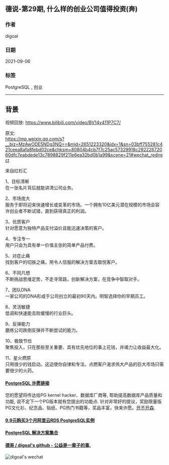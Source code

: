 ## 德说-第29期, 什么样的创业公司值得投资(奔)   
                    
### 作者                    
digoal                    
                    
### 日期                    
2021-09-06                     
                    
### 标签                    
PostgreSQL , 创业               
                    
----                    
                    
## 背景    
视频回放: https://www.bilibili.com/video/BV14v411P7C7/  
  
原文:  
https://mp.weixin.qq.com/s?__biz=MzAwODE5NDg3NQ==&mid=2651223320&idx=1&sn=03bff755281c421ceea8afa8febd02ce&chksm=80804b4cb7f7c25ac57329918c29222672060dfc7eabdede13c7898829f211e6ea32bd0b1a99&scene=21#wechat_redirect  
  
来自红杉汇    
    
1、目标清晰  
在一张名片背后就能讲清公司业务。  
  
2、市场庞大  
服务于即将迎来快速增长或变革的市场。一个拥有10亿美元潜在规模的市场会容许创业者不断试错，直到获得真正的利润。  
  
3、优质客户  
针对愿意为独特产品支付溢价且能迅速决策的客户。  
  
4、专注专一  
用户只会为具有单一价值主张的简单产品付费。  
  
5、对症止痛  
找到客户的切肤之痛，用令人信服的解决方案去取悦客户。  
  
6、不同凡想  
不断挑战思维定势，不走寻常路，创新解决方案，在竞争中智取对手。  
  
7、团队DNA  
一家公司的DNA形成于公司创立的最初90天内。明智选择你的早期员工。  
  
8、灵活敏捷  
低调和快速能击败缓慢的行业巨头。  
  
9、反弹能力  
磨练公司跌倒反弹并不断尝试的能力。  
  
10、极致节俭  
聚焦投入，只在那些至关重要、具有优先地位的事上花钱，并竭力让收益最大化。  
  
11、星火燃原  
只用很少的钱启动。这迫使你自律和专注。点燃客户渴求伟大产品的巨大市场只需要很少的火药。  
  
    
  
#### [PostgreSQL 许愿链接](https://github.com/digoal/blog/issues/76 "269ac3d1c492e938c0191101c7238216")
您的愿望将传达给PG kernel hacker、数据库厂商等, 帮助提高数据库产品质量和功能, 说不定下一个PG版本就有您提出的功能点. 针对非常好的提议，奖励限量版PG文化衫、纪念品、贴纸、PG热门书籍等，奖品丰富，快来许愿。[开不开森](https://github.com/digoal/blog/issues/76 "269ac3d1c492e938c0191101c7238216").  
  
  
#### [9.9元购买3个月阿里云RDS PostgreSQL实例](https://www.aliyun.com/database/postgresqlactivity "57258f76c37864c6e6d23383d05714ea")
  
  
#### [PostgreSQL 解决方案集合](https://yq.aliyun.com/topic/118 "40cff096e9ed7122c512b35d8561d9c8")
  
  
#### [德哥 / digoal's github - 公益是一辈子的事.](https://github.com/digoal/blog/blob/master/README.md "22709685feb7cab07d30f30387f0a9ae")
  
  
![digoal's wechat](../pic/digoal_weixin.jpg "f7ad92eeba24523fd47a6e1a0e691b59")
  
